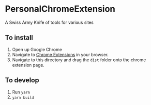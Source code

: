 # PersonalChromeExtension
A Swiss Army Knife of tools for various sites

## To install
1. Open up Google Chrome
1. Navigate to [Chrome Extensions](chrome://extensions) in your browser.
1. Navigate to this directory and drag the `dist` folder onto the chrome extension page.

## To develop
1. Run `yarn`
1. `yarn build`